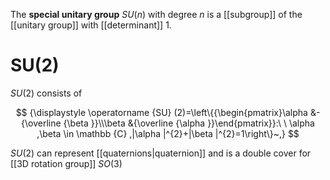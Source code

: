 The **special unitary group** $SU(n)$ with degree $n$ is a [[subgroup]] of the [[unitary group]] with [[determinant]] 1.

# SU(2)

$SU(2)$ consists of 

$$
{\displaystyle \operatorname {SU} (2)=\left\{{\begin{pmatrix}\alpha &-{\overline {\beta }}\\\beta &{\overline {\alpha }}\end{pmatrix}}:\ \ \alpha ,\beta \in \mathbb {C} ,|\alpha |^{2}+|\beta |^{2}=1\right\}~,}
$$


$SU(2)$ can represent [[quaternions|quaternion]] and is a double cover for [[3D rotation group]] $SO(3)$